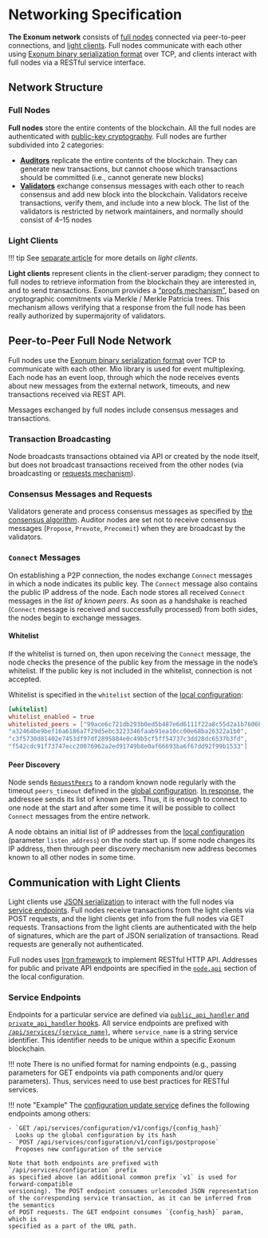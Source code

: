 # Networking Specification

**The Exonum network** consists of [full nodes](../glossary.md#full-node)
connected via peer-to-peer connections, and [light clients](../glossary.md#light-client).
Full nodes communicate with each other
using [Exonum binary serialization format](../glossary.md#binary-serialization)
over TCP, and clients interact with full nodes via a RESTful service interface.

## Network Structure

### Full Nodes

**Full nodes** store the entire contents of the blockchain. All the full nodes
are authenticated with [public-key cryptography](../glossary.md#digital-signature).
Full nodes are further subdivided into 2 categories:

- [**Auditors**](../glossary.md#auditor) replicate the entire contents of the
  blockchain. They can generate new transactions, but cannot choose which
  transactions should be committed (i.e., cannot generate new blocks)
- [**Validators**](../glossary.md#validator) exchange consensus messages with
  each other to reach consensus and add new block into the blockchain.
  Validators receive transactions, verify them,
  and include into a new block. The list of the validators is restricted by
  network maintainers, and normally should consist of 4–15 nodes

### Light Clients

!!! tip
    See [separate article](../architecture/clients.md) for more details on
    _light clients_.

**Light clients** represent clients in the client-server paradigm; they connect
to full nodes to retrieve information from the blockchain they are
interested in, and to send transactions. Exonum provides a [“proofs mechanism”](../glossary.md#merkle-proof),
based on cryptographic commitments via Merkle / Merkle Patricia
trees. This mechanism allows verifying that a response from the full node
has been really authorized by supermajority of validators.

## Peer-to-Peer Full Node Network

Full nodes use the [Exonum binary serialization format](../glossary.md#binary-serialization)
over TCP to communicate with each other.
Mio library is used for event multiplexing. Each node has
an event loop, through which the node receives events about new messages from
the external network, timeouts, and new transactions received via REST API.

Messages exchanged by full nodes include consensus messages and transactions.

### Transaction Broadcasting

Node broadcasts transactions obtained via API or created by the node itself, but
does not broadcast transactions received from the other nodes (via broadcasting
or [requests mechanism](consensus/requests.md)).

### Consensus Messages and Requests

Validators generate and process consensus messages as specified
by [the consensus algorithm](consensus/specification.md).
Auditor nodes are set not to receive consensus messages (`Propose`, `Prevote`,
`Precommit`) when they are broadcast by the validators.

### `Connect` Messages

On establishing a P2P connection, the nodes exchange `Connect` messages
in which a node indicates its public key. The `Connect` message also contains
the public IP
address of the node. Each node stores all received `Connect` messages in
the _list of known peers_. As soon as a handshake is reached (`Connect` message
is received and successfully processed) from both sides, the nodes begin to
exchange messages.

#### Whitelist

If the whitelist is turned on, then upon receiving the `Connect` message, the
node checks the presence of the public key from the message in the node’s
whitelist. If the public key is not included in the whitelist, connection is not
accepted.

Whitelist is specified in the `whitelist` section of the [local configuration](../glossary.md#local-configuration):

```TOML
[whitelist]
whitelist_enabled = true
whitelisted_peers = ["99ace6c721db293b0ed5b487e6d6111f22a8c55d2a1b7606b6fa6e6c29671aa1",
"a32464be9bef16a6186a7f29d5ebc3223346faab91ea10cc00e68ba26322a1b0",
"c3f5730d81402e7453df97df2895884e0c49b5cf5ff54737c3dd28dc6537b3fd",
"f542cdc91f73747ecc20076962a2ed91749b8e0af66693ba6f67dd92f99b1533"]
```

#### Peer Discovery

Node sends [`RequestPeers`](consensus/requests.md#requestpeers) to a random
known node regularly with the timeout `peers_timeout` defined in the
[global configuration](../architecture/configuration.md#genesisconsensus).
[In response](consensus/requests.md#requestpeers-1), the addressee sends its
list of known peers. Thus, it is enough to connect to one node at the start and
after some time it will be possible to collect `Connect` messages from the
entire network.

A node obtains an initial list of IP addresses from the [local configuration](../glossary.md#local-configuration)
(parameter `listen_address`) on the node start up. If some node changes its IP
address, then through peer discovery mechanism new address becomes known to all
other nodes in some time.

## Communication with Light Clients

Light clients use [JSON serialization](../glossary.md#json-serialization)
to interact with the full nodes via [service endpoints](../glossary.md#service-endpoint).
Full nodes receive transactions from the light clients via POST
requests, and the light clients get info from the full nodes via GET requests.
Transactions from the light clients are authenticated with the help of signatures,
which are the part of JSON serialization of transactions. Read requests are generally
not authenticated.

Full nodes uses [Iron framework](http://ironframework.io/) to implement RESTful
HTTP API. Addresses for public and private API endpoints are specified in the
[`node.api`](../architecture/configuration.md#nodeapi) section of the local
configuration.

### Service Endpoints

Endpoints for a particular service are defined via
[`public_api_handler` and `private_api_handler` hooks](../architecture/services.md#rest-api-initialization).
All service endpoints are prefixed with [`/api/services/{service_name}`](../architecture/services.md#service-identifiers),
where `service_name` is a string service identifier. This identifier needs
to be unique within a specific Exonum blockchain.

!!! note
    There is no unified format for naming endpoints (e.g., passing parameters for
    GET endpoints via path components and/or query parameters).
    Thus, services need to use best practices for RESTful services.

!!! note "Example"
    The [configuration update service](configuration-updater.md) defines the following
    endpoints among others:

    - `GET /api/services/configuration/v1/configs/{config_hash}`  
      Looks up the global configuration by its hash
    - `POST /api/services/configuration/v1/configs/postpropose`  
      Proposes new configuration of the service

    Note that both endpoints are prefixed with `/api/services/configuration` prefix
    as specified above (an additional common prefix `v1` is used for forward-compatible
    versioning). The POST endpoint consumes urlencoded JSON representation
    of the corresponding service transaction, as it can be inferred from the semantics
    of POST requests. The GET endpoint consumes `{config_hash}` param, which is
    specified as a part of the URL path.
